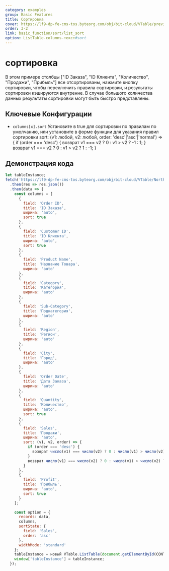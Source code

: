 ```yaml
---
category: examples
group: Basic Features
title: Сортировка
cover: https://lf9-dp-fe-cms-tos.byteorg.com/obj/bit-cloud/VTable/preview/sort.gif
order: 3-2
link: basic_function/sort/list_sort
option: ListTable-columns-текст#sort
---
```


# сортировка

В этом примере столбцы ["ID Заказа", "ID Клиента", "Количество", "Продажи", "Прибыль"] все отсортированы, нажмите кнопку сортировки, чтобы переключить правила сортировки, и результаты сортировки кэшируются внутренне. В случае большого количества данных результаты сортировки могут быть быстро представлены.

## Ключевые Конфигурации

- `columns[x].sort` Установите в true для сортировки по правилам по умолчанию, или установите в форме функции для указания правил сортировки
  sort: (v1: любой, v2: любой, order: 'desc'|'asc'|'normal') => {
  if (order === 'desc') {
  возврат v1 === v2 ? 0 : v1 > v2 ? -1 : 1;
  }
  возврат v1 === v2 ? 0 : v1 > v2 ? 1 : -1;
  }

## Демонстрация кода

```javascript livedemo template=VTable
let tableInstance;
fetch('https://lf9-dp-fe-cms-tos.byteorg.com/obj/bit-cloud/VTable/North_American_Superstore_data.json')
  .then(res => res.json())
  .then(data => {
    const columns = [
      {
        field: 'Order ID',
        title: 'ID Заказа',
        ширина: 'auto',
        sort: true
      },
      {
        field: 'Customer ID',
        title: 'ID Клиента',
        ширина: 'auto',
        sort: true
      },
      {
        field: 'Product Name',
        title: 'Название Товара',
        ширина: 'auto'
      },
      {
        field: 'Category',
        title: 'Категория',
        ширина: 'auto'
      },
      {
        field: 'Sub-Category',
        title: 'Подкатегория',
        ширина: 'auto'
      },
      {
        field: 'Region',
        title: 'Регион',
        ширина: 'auto'
      },
      {
        field: 'City',
        title: 'Город',
        ширина: 'auto'
      },
      {
        field: 'Order Date',
        title: 'Дата Заказа',
        ширина: 'auto'
      },
      {
        field: 'Quantity',
        title: 'Количество',
        ширина: 'auto',
        sort: true
      },
      {
        field: 'Sales',
        title: 'Продажи',
        ширина: 'auto',
        sort: (v1, v2, order) => {
          if (order === 'desc') {
            возврат число(v1) === число(v2) ? 0 : число(v1) > число(v2) ? -1 : 1;
          }
          возврат число(v1) === число(v2) ? 0 : число(v1) > число(v2) ? 1 : -1;
        }
      },
      {
        field: 'Profit',
        title: 'Прибыль',
        ширина: 'auto',
        sort: true
      }
    ];

    const option = {
      records: data,
      columns,
      sortState: {
        field: 'Sales',
        order: 'asc'
      },
      widthMode: 'standard'
    };
    tableInstance = новый VTable.ListTable(document.getElementById(CONTAINER_ID), option);
    window['tableInstance'] = tableInstance;
  });
```
